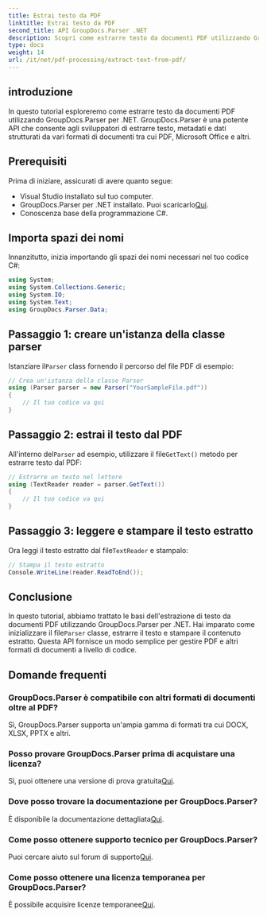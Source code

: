 ```yaml
---
title: Estrai testo da PDF
linktitle: Estrai testo da PDF
second_title: API GroupDocs.Parser .NET
description: Scopri come estrarre testo da documenti PDF utilizzando GroupDocs.Parser per .NET. Tutorial passo passo per gli sviluppatori.
type: docs
weight: 14
url: /it/net/pdf-processing/extract-text-from-pdf/
---
```

## introduzione
In questo tutorial esploreremo come estrarre testo da documenti PDF utilizzando GroupDocs.Parser per .NET. GroupDocs.Parser è una potente API che consente agli sviluppatori di estrarre testo, metadati e dati strutturati da vari formati di documenti tra cui PDF, Microsoft Office e altri.
## Prerequisiti
Prima di iniziare, assicurati di avere quanto segue:
- Visual Studio installato sul tuo computer.
-  GroupDocs.Parser per .NET installato. Puoi scaricarlo[Qui](https://releases.groupdocs.com/parser/net/).
- Conoscenza base della programmazione C#.

## Importa spazi dei nomi
Innanzitutto, inizia importando gli spazi dei nomi necessari nel tuo codice C#:
```csharp
using System;
using System.Collections.Generic;
using System.IO;
using System.Text;
using GroupDocs.Parser.Data;
```
## Passaggio 1: creare un'istanza della classe parser
 Istanziare il`Parser` class fornendo il percorso del file PDF di esempio:
```csharp
// Crea un'istanza della classe Parser
using (Parser parser = new Parser("YourSampleFile.pdf"))
{
    // Il tuo codice va qui
}
```
## Passaggio 2: estrai il testo dal PDF
 All'interno del`Parser` ad esempio, utilizzare il file`GetText()` metodo per estrarre testo dal PDF:
```csharp
// Estrarre un testo nel lettore
using (TextReader reader = parser.GetText())
{
    // Il tuo codice va qui
}
```
## Passaggio 3: leggere e stampare il testo estratto
 Ora leggi il testo estratto dal file`TextReader` e stampalo:
```csharp
// Stampa il testo estratto
Console.WriteLine(reader.ReadToEnd());
```

## Conclusione
 In questo tutorial, abbiamo trattato le basi dell'estrazione di testo da documenti PDF utilizzando GroupDocs.Parser per .NET. Hai imparato come inizializzare il file`Parser` classe, estrarre il testo e stampare il contenuto estratto. Questa API fornisce un modo semplice per gestire PDF e altri formati di documenti a livello di codice.

## Domande frequenti
### GroupDocs.Parser è compatibile con altri formati di documenti oltre al PDF?
Sì, GroupDocs.Parser supporta un'ampia gamma di formati tra cui DOCX, XLSX, PPTX e altri.
### Posso provare GroupDocs.Parser prima di acquistare una licenza?
 Sì, puoi ottenere una versione di prova gratuita[Qui](https://releases.groupdocs.com/).
### Dove posso trovare la documentazione per GroupDocs.Parser?
 È disponibile la documentazione dettagliata[Qui](https://reference.groupdocs.com/parser/net/).
### Come posso ottenere supporto tecnico per GroupDocs.Parser?
 Puoi cercare aiuto sul forum di supporto[Qui](https://forum.groupdocs.com/c/parser/17).
### Come posso ottenere una licenza temporanea per GroupDocs.Parser?
 È possibile acquisire licenze temporanee[Qui](https://purchase.groupdocs.com/temporary-license/).